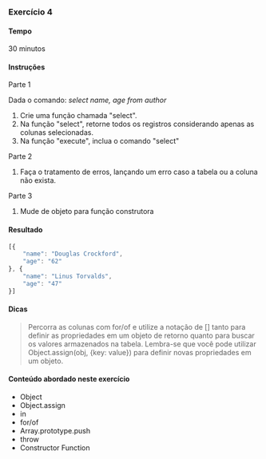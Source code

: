 ### Exercício 4

#### Tempo
30 minutos

#### Instruções

Parte 1

Dada o comando: _select name, age from author_

1. Crie uma função chamada "select".
2. Na função "select", retorne todos os registros considerando apenas as colunas selecionadas.
3. Na função "execute", inclua o comando "select"

Parte 2

1. Faça o tratamento de erros, lançando um erro caso a tabela ou a coluna não exista.

Parte 3

1. Mude de objeto para função construtora

#### Resultado

```javascript
[{
	"name": "Douglas Crockford",
	"age": "62"
}, {
	"name": "Linus Torvalds",
	"age": "47"
}]
```

#### Dicas

> Percorra as colunas com for/of e utilize a notação de [] tanto para definir as propriedades em um objeto de retorno quanto para buscar os valores armazenados na tabela. Lembra-se que você pode utilizar Object.assign(obj, {key: value}) para definir novas propriedades em um objeto.

#### Conteúdo abordado neste exercício

* Object
* Object.assign
* in
* for/of
* Array.prototype.push
* throw
* Constructor Function